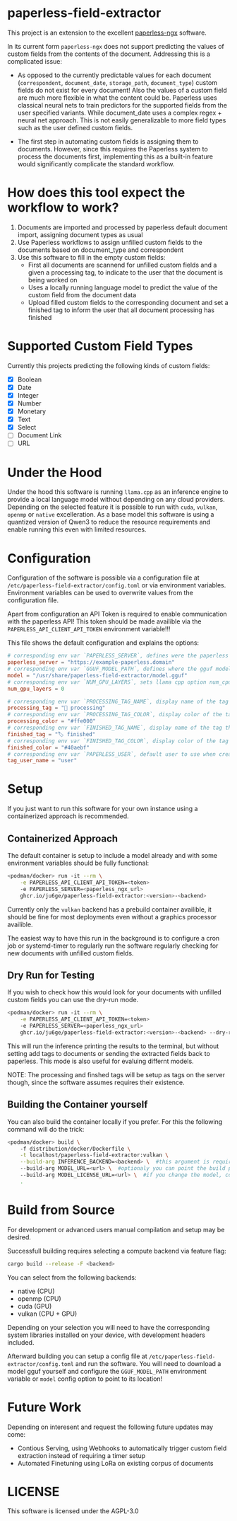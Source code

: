 paperless-field-extractor
=========================

This project is an extension to the excellent [paperless-ngx](https://github.com/paperless-ngx/paperless-ngx) software.

In its current form `paperless-ngx` does not support predicting the values of custom fields from the contents of the document. Addressing this is a complicated issue:

- As opposed to the currently predictable values for each document (`correspondent`, `document_date`, `storage_path`, `document_type`) custom fields do not exist for every document! 
Also the values of a custom field are much more flexible in what the content could be. Paperless uses classical neural nets to train predictors for the supported fields from the user specified 
variants. While document_date uses a complex regex + neural net approach. This is not easily generalizable to more field types such as the user defined custom fields.

- The first step in automating custom fields is assigning them to documents. However, since this requires the Paperless system to process the documents first, implementing this as a built-in feature would significantly complicate the standard workflow.

# How does this tool expect the workflow to work?

1. Documents are imported and processed by paperless default document import, assigning document types as usual
2. Use Paperless workflows to assign unfilled custom fields to the documents based on document_type and correspondent
3. Use this software to fill in the empty custom fields:
   - First all documents are scannend for unfilled custom fields and a given a processing tag, to indicate to the user that the document is being worked on
   - Uses a locally running language model to predict the value of the custom field from the document data
   - Upload filled custom fields to the corresponding document and set a finished tag to inform the user that all document processing has finished
   
# Supported Custom Field Types

Currently this projects predicting the following kinds of custom fields:
- [x] Boolean
- [x] Date
- [x] Integer
- [x] Number
- [x] Monetary
- [x] Text
- [x] Select
- [ ] Document Link
- [ ] URL

# Under the Hood

Under the hood this software is running `llama.cpp` as an inference engine to provide a local language model without depending on any cloud providers. Depending on the selected feature it is possible to run
with `cuda`, `vulkan`, `openmp` or `native` excelleration.
As a base model this software is using a quantized version of Qwen3 to reduce the resource requirements and enable running this even with limited resources.

# Configuration

Configuration of the software is possible via a configuration file at `/etc/paperless-field-extractor/config.toml` or via environment variables. Environment variables can be used to overwrite values from the configuration file.

Apart from configuration an API Token is required to enable communication with the paperless API! This token should be made availible via the `PAPERLESS_API_CLIENT_API_TOKEN` environment variable!!!

This file shows the default configuration and explains the options:
``` toml
# corresponding env var `PAPERLESS_SERVER`, defines were the paperless instnace is reachable
paperless_server = "https://example-paperless.domain"
# corresponding env var `GGUF_MODEL_PATH`, defines where the gguf model file is located
model = "/usr/share/paperless-field-extractor/model.gguf"
# corresponding env var `NUM_GPU_LAYERS`, sets llama cpp option num_cpu_layers when initializing the inference backend zero here means unlimited
num_gpu_layers = 0

# corresponding env var `PROCESSING_TAG_NAME`, display name of the tag that is show when a document is being processed
processing_tag = "🧠 processing"
# corresponding env var `PROCESSING_TAG_COLOR`, display color of the tag that is show when a document is being processed
processing_color = "#ffe000"
# corresponding env var `FINISHED_TAG_NAME`, display name of the tag that is show when a document has been fully processed
finished_tag = "🏷️ finished"
# corresponding env var `FINISHED_TAG_COLOR`, display color of the tag that is show when a document has been fully processed
finished_color = "#40aebf"
# corresponding env var `PAPERLESS_USER`, default user to use when creating processing and finshed tags on inital connection
tag_user_name = "user"
```

# Setup

If you just want to run this software for your own instance using a containerized approach is recommended. 

## Containerized Approach

The default container is setup to include a model already and with some environment variables should be fully functional:

``` sh
<podman/docker> run -it --rm \
    -e PAPERLESS_API_CLIENT_API_TOKEN=<token>
    -e PAPERLESS_SERVER=<paperless_ngx_url>
    ghcr.io/ju6ge/paperless-field-extractor:<version>-<backend>
```

Currently only the `vulkan` backend has a prebuild container availible, it should be fine for most deployments even without a graphics processor availible.

The easiest way to have this run in the background is to configure a cron job or systemd-timer to regularly run the software regularly checking for new documents with unfilled custom fields.

## Dry Run for Testing

If you wish to check how this would look for your documents with unfilled custom fields you can use the dry-run mode.

``` sh
<podman/docker> run -it --rm \
    -e PAPERLESS_API_CLIENT_API_TOKEN=<token>
    -e PAPERLESS_SERVER=<paperless_ngx_url>
    ghcr.io/ju6ge/paperless-field-extractor:<version>-<backend> --dry-run
```

This will run the inference printing the results to the terminal, but without setting add tags to documents or sending the extracted fields back to paperless. This mode is also useful for evaluing differnt
models.

NOTE: The processing and finshed tags will be setup as tags on the server though, since the software assumes requires their existence.

## Building the Container yourself

You can also build the container locally if you prefer. For this the following command will do the trick:

``` sh
<podman/docker> build \
    -f distribution/docker/Dockerfile \
    -t localhost/paperless-field-extractor:vulkan \
    --build-arg INFERENCE_BACKEND=<backend> \  #this argument is required to select the compute backend, cuda is currenly not supported by the docker build 
    --build-arg MODEL_URL=<url> \  #optionaly you can point the build process to include a different gguf model by providing a download url
    --build-arg MODEL_LICENSE_URL=<url> \  #if you change the model, consider including its license in the container build 
    .
```

# Build from Source

For development or advanced users manual compilation and setup may be desired.

Successfull building requires selecting a compute backend via feature flag:

``` sh
cargo build --release -F <backend>
```

You can select from the following backends:
- native (CPU)
- openmp (CPU)
- cuda (GPU)
- vulkan (CPU + GPU)

Depending on your selection you will need to have the corresponding system libraries installed on your device, with development headers included.

Afterward building you can setup a config file at `/etc/paperless-field-extractor/config.toml` and run the software. 
You will need to download a model gguf yourself and configure the `GGUF_MODEL_PATH` environment variable or `model` config option to point to its location!

# Future Work

Depending on interesent and request the following future updates may come:
- Contious Serving, using Webhooks to automatically trigger custom field extraction instead of requiring a timer setup
- Automated Finetuning using LoRa on existing corpus of documents

# LICENSE

This software is licensed under the AGPL-3.0
